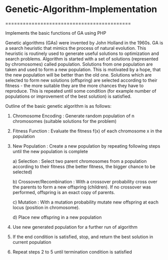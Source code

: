 # Genetic-Algorithm-Implementation
===========================================

Implements the basic functions of GA using PHP

Genetic algorithms (GAs) were invented by John Holland in the 1960s. GA is a search heuristic that mimics the process of natural evolution. This heuristic is routinely used to generate useful solutions to optimization and search problems. Algorithm is started with a set of solutions (represented by chromosomes) called population. Solutions from one population are taken and used to form a new population. This is motivated by a hope, that the new population will be better than the old one. Solutions which are selected to form new solutions (offspring) are selected according to their fitness - the more suitable they are the more chances they have to reproduce. This is repeated until some condition (for example number of populations or improvement of the best solution) is satisfied.


Outline of the basic genetic algorithm is as follows:

1. Chromosome Encoding : Generate random population of n chromosomes (suitable solutions for the problem)

2. Fitness Function : Evaluate the fitness f(x) of each chromosome x in the population

3. New Population : Create a new population by repeating following steps until the new population is complete

	a) Selection : Select two parent chromosomes from a population according to their fitness (the better fitness, the bigger chance to be selected)

	b) Crossover/Recombination : With a crossover probability cross over the parents to form a new offspring (children). If no crossover was performed, offspring is an exact copy of parents.

	c) Mutation : With a mutation probability mutate new offspring at each locus (position in chromosome).

	d) Place new offspring in a new population

4. Use new generated population for a further run of algorithm

5. If the end condition is satisfied, stop, and return the best solution in current population

6. Repeat steps 2 to 5 until termination condition is satisfied